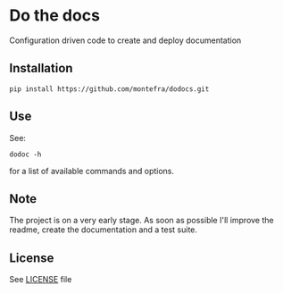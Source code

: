 # Do the docs

Configuration driven code to create and deploy documentation

## Installation

    pip install https://github.com/montefra/dodocs.git

## Use

See:

    dodoc -h

for a list of available commands and options.

## Note

The project is on a very early stage. As soon as possible I'll improve the
readme, create the documentation and a test suite.

## License

See [LICENSE](LICENSE) file
